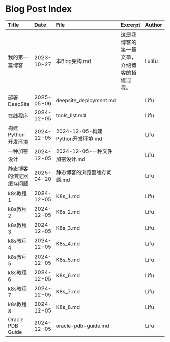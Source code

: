 # Blog Post Index

| Title            | Date       | File                       | Excerpt                | Author  | Version | License      |
| :--------------- | :--------- | :------------------------- | :--------------------- | :------ | :------ | :----------- |
| 我的第一篇博客          | 2023-10-27 | 本Blog架构.md                 | 这是我博客的第一篇文章，介绍博客的搭建过程。 | liulifu | v1.0    | CC BY-SA 4.0 |
| 部署DeepSite           | 2025-05-06 | deepsite_deployment.md   |                        | Lifu    |         |          |
| 在线程序             | 2024-12-05 | tools_list.md              |                        | Lifu    |         | Apache       |
| 构建 Python 开发环境   | 2024-12-05 | 2024-12-05-构建Python开发环境.md |                        | Lifu    | v0.1.1  |              |
| 一种加密设计           | 2024-12-05 | 2024-12-05-一种文件加密设计.md     |                        | Lifu    | v0.1    | CC BY-SA 4.0 |
| 静态博客的浏览器缓存问题     | 2025-04-20 | 静态博客的浏览器缓存问题.md            |                        | Lifu    |         | MIT          |
| k8s教程1           | 2024-12-05 | K8s_1.md                   |                        | Lifu    |         | MIT          |
| k8s教程2           | 2024-12-05 | K8s_2.md                   |                        | Lifu    |         | MIT          |
| k8s教程3           | 2024-12-05 | K8s_3.md                   |                        | Lifu    |         | MIT          |
| k8s教程4           | 2024-12-05 | K8s_4.md                   |                        | Lifu    |         | MIT          |
| k8s教程5           | 2024-12-05 | K8s_5.md                   |                        | Lifu    |         | MIT          |
| k8s教程6           | 2024-12-05 | K8s_6.md                   |                        | Lifu    |         | MIT          |
| k8s教程7           | 2024-12-05 | K8s_7.md                   |                        | Lifu    |         | MIT          |
| k8s教程8           | 2024-12-05 | K8s_8.md                   |                        | Lifu    |         | MIT          |
| Oracle PDB Guide | 2024-12-05 | oracle-pdb-guide.md        |                        | Lifu    |         | MIT          |

<!-- 可选的注释：确保表格格式正确！ -->
<!-- 1. 第一行必须是表头，包含 Title, Date, File (大小写不敏感)。 -->
<!-- 2. 第二行必须是分隔行 |:---|:---|... -->
<!-- 3. 日期格式必须是 YYYY-MM-DD。 -->
<!-- 4. File 必须是 posts/ 目录下对应的 Markdown 文件名。 -->
<!-- 5. 可选字段 (Author, Version, License, Excerpt) 如果单元格留空，则不会出现在 JSON 中，前端将使用默认值。 -->